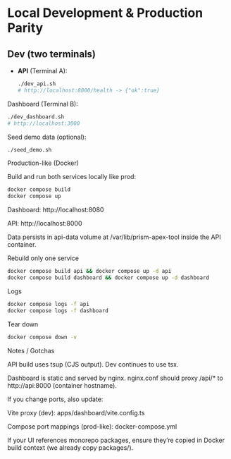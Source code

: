 # Local Development & Production Parity

## Dev (two terminals)
- **API** (Terminal A):
  ```bash
  ./dev_api.sh
  # http://localhost:8000/health -> {"ok":true}
  ```

Dashboard (Terminal B):

```bash
./dev_dashboard.sh
# http://localhost:3000
```

Seed demo data (optional):

```bash
./seed_demo.sh
```

Production-like (Docker)

Build and run both services locally like prod:

```bash
docker compose build
docker compose up
```

Dashboard: http://localhost:8080

API: http://localhost:8000

Data persists in api-data volume at /var/lib/prism-apex-tool inside the API container.

Rebuild only one service
```bash
docker compose build api && docker compose up -d api
docker compose build dashboard && docker compose up -d dashboard
```

Logs
```bash
docker compose logs -f api
docker compose logs -f dashboard
```

Tear down
```bash
docker compose down -v
```

Notes / Gotchas

API build uses tsup (CJS output). Dev continues to use tsx.

Dashboard is static and served by nginx. nginx.conf should proxy /api/* to http://api:8000 (container hostname).

If you change ports, also update:

Vite proxy (dev): apps/dashboard/vite.config.ts

Compose port mappings (prod-like): docker-compose.yml

If your UI references monorepo packages, ensure they’re copied in Docker build context (we already copy packages/).
